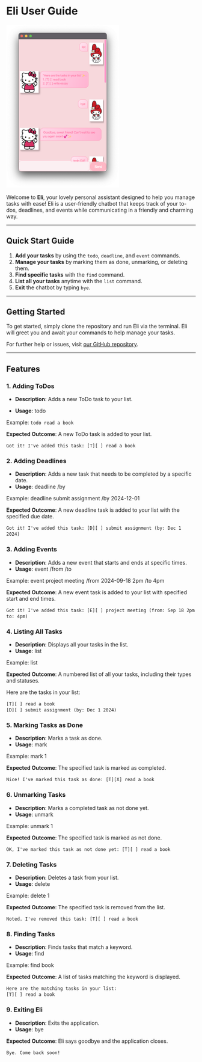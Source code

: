 # Eli User Guide

<img src="docs/Ui.png" alt="Eli chatbot screenshot" width="300"/>

Welcome to **Eli**, your lovely personal assistant designed to help you manage tasks with ease! Eli is a user-friendly chatbot that keeps track of your to-dos, deadlines, and events while communicating in a friendly and charming way.

---

## Quick Start Guide

1. **Add your tasks** by using the `todo`, `deadline`, and `event` commands.
2. **Manage your tasks** by marking them as done, unmarking, or deleting them.
3. **Find specific tasks** with the `find` command.
4. **List all your tasks** anytime with the `list` command.
5. **Exit** the chatbot by typing `bye`.

---

## Getting Started

To get started, simply clone the repository and run Eli via the terminal. Eli will greet you and await your commands to help manage your tasks.

For further help or issues, visit [our GitHub repository](https://github.com/munhuikim/your-repo).

---

## Features

### 1. Adding ToDos

- **Description**: Adds a new ToDo task to your list.

- **Usage**: todo <task description>

Example: `todo read a book`

**Expected Outcome**: A new ToDo task is added to your list.

```
Got it! I've added this task: [T][ ] read a book
```

### 2. Adding Deadlines
- **Description**: Adds a new task that needs to be completed by a specific date.
- **Usage**: deadline <task description> /by <YYYY-MM-DD>

Example: deadline submit assignment /by 2024-12-01

**Expected Outcome**: A new deadline task is added to your list with the specified due date.

```
Got it! I've added this task: [D][ ] submit assignment (by: Dec 1 2024)
```

### 3. Adding Events
- **Description**: Adds a new event that starts and ends at specific times.
- **Usage**: event <task description> /from <start time> /to <end time>

Example: event project meeting /from 2024-09-18 2pm /to 4pm

**Expected Outcome**: A new event task is added to your list with specified start and end times.

```
Got it! I've added this task: [E][ ] project meeting (from: Sep 18 2pm to: 4pm)
```

### 4. Listing All Tasks
- **Description**: Displays all your tasks in the list.
- **Usage**: list

Example: list

**Expected Outcome**: A numbered list of all your tasks, including their types and statuses.

Here are the tasks in your list:

```
[T][ ] read a book
[D][ ] submit assignment (by: Dec 1 2024)
```

### 5. Marking Tasks as Done
- **Description**: Marks a task as done.
- **Usage**: mark <task number>

Example: mark 1

**Expected Outcome**: The specified task is marked as completed.

```
Nice! I've marked this task as done: [T][X] read a book
```

### 6. Unmarking Tasks
- **Description**: Marks a completed task as not done yet.
- **Usage**: unmark <task number>

Example: unmark 1

**Expected Outcome**: The specified task is marked as not done.

```
OK, I've marked this task as not done yet: [T][ ] read a book
```

### 7. Deleting Tasks
- **Description**: Deletes a task from your list.
- **Usage**: delete <task number>

Example: delete 1

**Expected Outcome**: The specified task is removed from the list.

```
Noted. I've removed this task: [T][ ] read a book
```

### 8. Finding Tasks
- **Description**: Finds tasks that match a keyword.
- **Usage**: find <keyword>

Example: find book

**Expected Outcome**: A list of tasks matching the keyword is displayed.

```
Here are the matching tasks in your list:
[T][ ] read a book
```

### 9. Exiting Eli
- **Description**: Exits the application.
- **Usage**: bye

**Expected Outcome**: Eli says goodbye and the application closes.


```
Bye. Come back soon!
```











